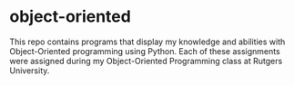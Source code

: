 # object-oriented
This repo contains programs that display my knowledge and abilities with Object-Oriented programming using Python.
Each of these assignments were assigned during my Object-Oriented Programming class at Rutgers University.
